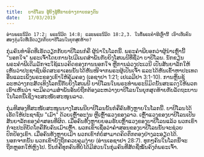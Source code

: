 ```yaml
---
title:  ບາບີໂລນ ຜູ້ຍິງຜູ້ທີ່ຂາຍຮ່າງກາຍຂອງຕົນ
date:   17/03/2019
---
```


`ອ່ານພຣະນິມິດ 17:2; ພຣະນິມິດ 14:8; ແລະພຣະນິມິດ 18:2,3. ໃນຂໍ້ພຣະຄຳພີເຫຼົ່ານີ້ ເຮົາເຫັນຄົນສອງກຸ່ມໃດທີ່ເຮັດວຽກກັບບາບີໂລນໃນຍຸກສຸດທ້າຍ?`

ກຸ່ມຄົນທຳອິດທີ່ເຮັດວຽກກັບບາບີໂລນກໍຄື ຜູ້ນຳໃນໂລກນີ້. ພຣະຄຳພີບອກວ່າຜູ້ນຳເຫຼົ່ານີ້ "ນອກໃຈ" ພຣະເຈົ້າໂດຍການໄປມີເພດສຳພັນກັບຍິງໂສເພນີທີ່ຊື່ວ່າ ບາບີໂລນ. ນັກຂຽນພຣະຄຳພີເດີມມັກຈະໃຊ້ແນວຄິດຂອງການນອກໃຈ ຫຼືການລ່ວງປະເວນີ ເປັນສັນຍາລັກໃຫ້ເຫັນວ່າປະຊາຊົນອິດສະຣາເອນນັ້ນໄດ້ຫັນໜີຈາກພຣະຜູ້ເປັນເຈົ້າ ແລະໄດ້ຫັນເຂົ້າຫາປະເທດອື່ນແລະເພິ່ງພຣະຂອງເຂົາໃຫ້ຄຸ້ມຄອງ (ເອຊາຢາ 1:21; ເຢເລມີຢາ 3:1-10). ການຫຼິ້ນຊູ້ລະຫວ່າງກະສັດເທິງໂລກນີ້ກັບຍິງໂສເພນີ ບາບີໂລນໃນພຣະທຳພຣະນິມິດນັ້ນສະແດງໃຫ້ພວກເຮົາເຫັນວ່າ ຈະມີຄວາມສຳພັນອັນບໍ່ຖືກຕ້ອງລະຫວ່າງບາບີໂລນໃນຍຸກສຸດທ້າຍກັບລັດຖະບານໃນໂລກນີ້ເຊິ່ງຈະສະໜັບສະໜູນລາວ.

ກຸ່ມທີສອງທີ່ສະໜັບສະໜູນນາງໂສເພນີບາບີໂລນນັ້ນກໍຄືຄົນທັງຫຼາຍໃນໂລກນີ້. ບາບີໂລນໄດ້ເຮັດໃຫ້ປະຊາຊົນ "ເມົາ" ດ້ວຍເຫຼົ້າອະງຸ່ນ ຫຼືເຫຼົ້າແວງຂອງລາວ. ເຫຼົ້າແວງຂອງບາບີໂລນເປັນສັນຍາລັກຂອງຄຳສອນທີ່ຜິດ. ເມື່ອຄົນທັງຫຼາຍຍອມຮັບເຫຼົ້າແວງຂອງບາບີໂລນແລ້ວ ພວກເຂົາກໍຈະປະຕິບັດໂຕຄືກັບຄົນເມົາເຫຼົ້າ. ພວກເຂົາເຊື່ອວ່າຄຳສອນຂອງບາບີໂລນນັ້ນຈະຊ່ວຍປົກປ້ອງເຂົາ. ເມື່ອຄົນທັງຫຼາຍເມົາ ພວກເຂົາກໍບໍ່ສາມາດຄິດຕຶກຕອງຢ່າງລະອຽດໄດ້. ນອກຈາກນັ້ນ ພວກເຂົາຍັງຖືກຄວບຄຸມງ່າຍ (ອ່ານເອຊາຢາ 28:7). ທຸກໆຄົນໃນໂລກນີ້ຈະຖືກຫຼອກໃຫ້ຫຼົງໄປ. ນັ້ນກໍຄືທຸກຄົນທີ່ບໍ່ໄດ້ມີສ່ວນໃນກຸ່ມຄົນທີ່ສັດຊື່ໝັ້ນຄົງຕໍ່ພຣະເຈົ້າ.